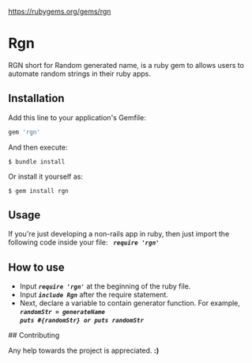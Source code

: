 https://rubygems.org/gems/rgn

# Rgn

RGN short for Random generated name, is a ruby gem to allows users to automate random strings in their ruby apps.



## Installation

Add this line to your application's Gemfile:

```ruby
gem 'rgn'
```

And then execute:

    $ bundle install

Or install it yourself as:

    $ gem install rgn

## Usage

If you're just developing a non-rails app in ruby, then just import the following code inside your file: <b><i><code> require 'rgn' </code></i></b>

## How to use

<ul>
<li>Input <b><i><code>require 'rgn'</code></i></b> at the beginning of the ruby file.</li>
<li>Input <b><i><code>include Rgn</code></i></b> after the require statement.</li>
<li>Next, declare a variable to contain generator function. For example, <b><i><code>randomStr = generateName </code></i></b>
<br>
<b><i><code>puts #{randomStr} or puts randomStr</code></i></b>
</li>
</ul>
## Contributing

Any help towards the project is appreciated.  <b>:)</b>
